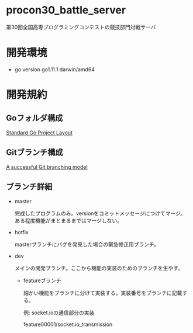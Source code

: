 # procon30_battle_server
第30回全国高専プログラミングコンテストの競技部門対戦サーバ
# 開発環境
- go version go1.11.1 darwin/amd64

# 開発規約
## Goフォルダ構成
[Standard Go Project Layout](https://github.com/golang-standards/project-layout)
## Gitブランチ構成
[A successful Git branching model](https://nvie.com/posts/a-successful-git-branching-model/)

## ブランチ詳細
- master
    
    完成したプログラムのみ。versionをコミットメッセージにつけてマージ。ある程度機能がまとまるまではマージしない。

- hotfix

    masterブランチにバグを発見した場合の緊急修正用ブランチ。

- dev

    メインの開発ブランチ。ここから機能の実装のためのブランチを生やす。

    - featureブランチ

        細かい機能をブランチに分けて実装する。実装番号をブランチに記載する。
        
        例: socket.ioの通信部分の実装
        
        feature00001/socket.io_transmission
